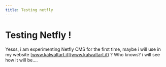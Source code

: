```yaml
---
title: Testing netfly
---
```

# Testing Netfly !

Yesss, i am experimenting Netfly CMS for the first time, maybe i will use in my website [www.kalwaltart.it](www.kalwaltart.it) ? Who knows? i will see how it will be....

